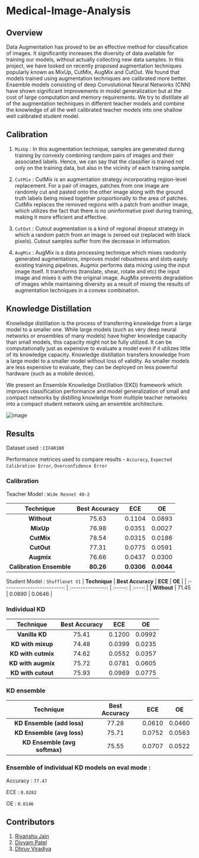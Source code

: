 # Medical-Image-Analysis

## Overview
Data Augmentation has proved to be an effective method for classification of images. It significantly increases the diversity of data available for training our models, without actually collecting new data samples. In this project, we have looked on recently proposed augmentation techniques popularly known as MixUp, CutMix, AugMix and CutOut. We found that models trained using augmentation techniques are calibrated more better. Ensemble models consisting of deep Convolutional Neural Networks (CNN) have shown significant improvements in model generalization but at the cost of large computation and memory requirements. We try to distillate all of the augmentation techniques in different teacher models and combine the knowledge of all the well calibrated teacher models into one shallow well calibrated student model. 

## Calibration
1. `MixUp` :
In this augmentation technique, samples are generated during training by convexly combining random pairs of images and their associated labels. Hence, we can say that the classifier is trained not only on the training data, but also in the vicinity of each training sample.

2. `CutMix` :
CutMix is an augmentation strategy incorporating region-level replacement. For a pair of images, patches from one image are randomly cut and pasted onto the other image along with the ground truth labels being mixed together proportionally to the area of patches. CutMix replaces the removed regions with a patch from another image, which utilizes the fact that there is no uninformative pixel during training, making it more efficient and effective.

3. `CutOut` :
Cutout augmentation is a kind of regional dropout strategy in which a random patch from an image is zeroed out (replaced with black pixels). Cutout samples suffer from the decrease in information.

4. `AugMix` :
AugMix is a data processing technique which mixes randomly generated augmentations, improves model robustness and slots easily existing training pipelines. Augmix performs data mixing using the input image itself. It transforms (translate, shear, rotate and etc) the input image and mixes it with the original image. AugMix prevents degradation of images while maintaining diversity as a result of mixing the results of augmentation techniques in a convex combination.

## Knowledge Distillation
Knowledge distillation is the process of transferring knowledge from a large model to a smaller one. While large models (such as very deep neural networks or ensembles of many models) have higher knowledge capacity than small models, this capacity might not be fully utilized. It can be computationally just as expensive to evaluate a model even if it utilizes little of its knowledge capacity. Knowledge distillation transfers knowledge from a large model to a smaller model without loss of validity. As smaller models are less expensive to evaluate, they can be deployed on less powerful hardware (such as a mobile device).

We present an Ensemble Knowledge Distillation (EKD) framework which improves classification performance and model generalization of small and compact networks by distilling knowledge from multiple teacher networks into a compact student network using an ensemble architecture.

![image](https://user-images.githubusercontent.com/88573037/184503314-86ec0243-e050-455d-844c-10870432cc63.png)

## Results
Dataset used : `CIFAR100`

Performance metrices used to compare results - `Accuracy`, `Expected Calibration Error`, `Overconfidence Error`

### Calibration

Teacher Model : `Wide Resnet 40-2`

| **Technique**               | **Best Accuracy** | **ECE** | **OE** |
| :-------------------------: | :---------------: | :-----: | :----: | 
| **Without**                 | 75.63 | 0.1104 | 0.0893 |
| **MixUp**                   | 76.98 | 0.0351 | 0.0027 |
| **CutMix**                  | 78.54 | 0.0315 | 0.0186 |
| **CutOut**                  | 77.31 | 0.0775 | 0.0591 |
| **Augmix**                  | 76.66 | 0.0437 | 0.0300 | 
| **Calibration Ensemble**    | **80.26** | **0.0306** | **0.0044** |


Student Model : `Shufflenet V1`
| **Technique**               | **Best Accuracy** | **ECE** | **OE** |
| :-------------------------: | :---------------: | :-----: | :----: | 
| **Without**                 | 71.45 | 0.0890 | 0.0646 |

### Individual KD
| **Technique**                | **Best Accuracy** | **ECE** | **OE** |
| :-------------------------:  | :---------------: | :-----: | :----: | 
| **Vanilla KD**               | 75.41 | 0.1200 | 0.0992 |
| **KD with mixup**            | 74.48 | 0.0399 | 0.0235 |
| **KD with cutmix**           | 74.62 | 0.0552 | 0.0357 |
| **KD with augmix**           | 75.72 | 0.0781 | 0.0605 |
| **KD with cutout**           | 75.93 | 0.0969 | 0.0775 |

### KD ensemble

| **Technique**                | **Best Accuracy** | **ECE** | **OE** |
| :-------------------------:  | :---------------: | :-----: | :----: | 
| **KD Ensemble (add loss)**   | 77.28 | 0.0610 | 0.0460 |
| **KD Ensemble (avg loss)**   | 75.71 | 0.0752 | 0.0563 |
| **KD Ensemble (avg softmax)**| 75.55 | 0.0707 | 0.0522 |

### Ensemble of individual KD models on eval mode : 

Accuracy : `77.47`

ECE : `0.0282`

OE : `0.0146`

## Contributors 
1. [Riyanshu Jain](https://github.com/RiyanshuJain)
2. [Divyam Patel](https://github.com/pateldivyam26)
3. [Dhruv Viradiya](https://github.com/DhruvViradiya1515)
